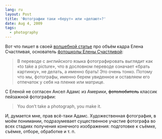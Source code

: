 ```yaml
---
lang: ru
layout: Post
title: 'Фотографии таки «берут» или «делают»?'
date: Aug 4, 2009
tags:
  - photography
---
```


Вот что пишет в своей [волшебной статье](http://photo-element.ru/ps/es/es.html "Елена Счастливая — Объем кадра фотографии (техника фотосъемки и композиционные приемы)") про объём кадра Елена Счастливая, основатель [фотошколы Елены Счастливой](http://www.photohappy.ru/page10.html):

> В переводе с английского языка фотографировать выглядит как «to take a picture», что в дословном переводе означает «брать картинку», не делать, а именно брать! Это очень тонко. Потому что мы, фотографы, именно берем увиденное и оставляем его отпечаток у себя на пленке или матрице.

С Еленой не согласен Ансел Адамс из Америки, ~~фотолюбитель~~ классик пейзажной фотографии:

> You don’t take a photograph, you make it.

И, думается мне, прав всё-таки Адамс. Художественная фотография, в моём понимании, подразумевает существенное участие фотографа во всех стадиях получения конечного изображения: подготовке к съёмке, съёмке, отборе, обработке и т. п.
